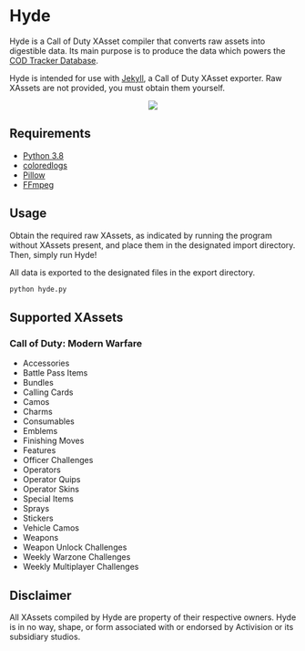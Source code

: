 # Hyde

Hyde is a Call of Duty XAsset compiler that converts raw assets into digestible data. Its main purpose is to produce the data which powers the [COD Tracker Database](https://cod.tracker.gg/modern-warfare/db/loot).

Hyde is intended for use with [Jekyll](https://github.com/EthanC/Jekyll), a Call of Duty XAsset exporter. Raw XAssets are not provided, you must obtain them yourself.

<p align="center">
    <img src="https://i.imgur.com/lHH1QyS.png" draggable="false">
</p>

## Requirements

-   [Python 3.8](https://www.python.org/downloads/)
-   [coloredlogs](https://pypi.org/project/coloredlogs/)
-   [Pillow](https://pillow.readthedocs.io/en/stable/installation.html)
-   [FFmpeg](http://ffmpeg.org/download.html)

## Usage

Obtain the required raw XAssets, as indicated by running the program without XAssets present, and place them in the designated import directory. Then, simply run Hyde!

All data is exported to the designated files in the export directory.

```py
python hyde.py
```

## Supported XAssets

### Call of Duty: Modern Warfare

-   Accessories
-   Battle Pass Items
-   Bundles
-   Calling Cards
-   Camos
-   Charms
-   Consumables
-   Emblems
-   Finishing Moves
-   Features
-   Officer Challenges
-   Operators
-   Operator Quips
-   Operator Skins
-   Special Items
-   Sprays
-   Stickers
-   Vehicle Camos
-   Weapons
-   Weapon Unlock Challenges
-   Weekly Warzone Challenges
-   Weekly Multiplayer Challenges

## Disclaimer

All XAssets compiled by Hyde are property of their respective owners. Hyde is in no way, shape, or form associated with or endorsed by Activision or its subsidiary studios.
